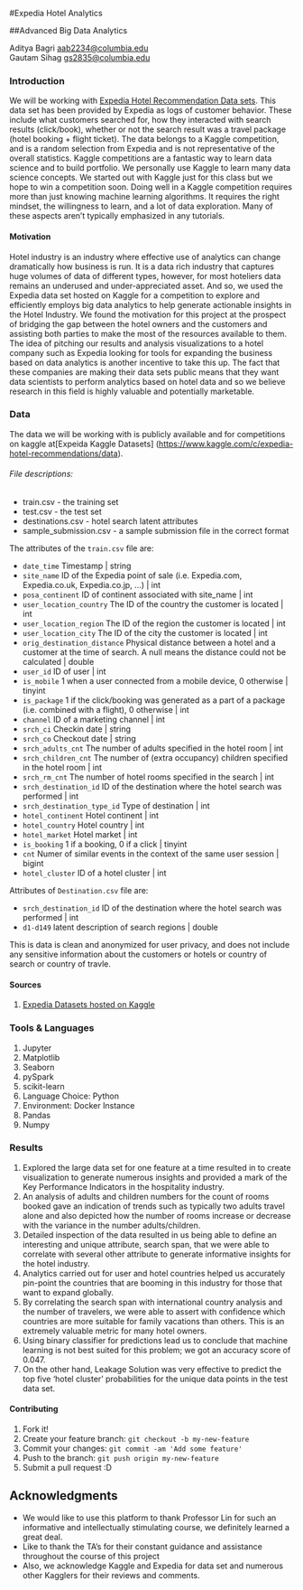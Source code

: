 #Expedia Hotel Analytics

##Advanced Big Data Analytics

Aditya Bagri         aab2234@columbia.edu                                            
Gautam Sihag         gs2835@columbia.edu   

### Introduction

We will be working with [Expedia Hotel Recommendation Data sets](https://www.kaggle.com/c/expedia-hotel-recommendations/data). This data set has been provided by Expedia as logs of customer behavior. These include what customers searched for, how they interacted with search results (click/book), whether or not the search result was a travel package (hotel booking + flight ticket).
The data belongs to a Kaggle competition, and is a random selection from Expedia and is not representative of the overall statistics.
Kaggle competitions are a fantastic way to learn data science and to build portfolio. We personally use Kaggle to learn many data science concepts. We started out with Kaggle just for this class but we hope to win a competition soon.
Doing well in a Kaggle competition requires more than just knowing machine learning algorithms. It requires the right mindset, the willingness to learn, and a lot of data exploration. Many of these aspects aren’t typically emphasized in any tutorials.

#### Motivation
Hotel industry is an industry where effective use of analytics can change dramatically how business is run. It is a data rich industry that captures huge volumes of data of different types, however, for most hoteliers data remains an underused and under-appreciated asset. And so, we used the Expedia data set hosted on Kaggle for a competition to explore and efficiently employs big data analytics to help generate actionable insights in the Hotel Industry. We found the motivation for this project at the prospect of bridging the gap between the hotel owners and the customers and assisting both parties to make the most of the resources available to them. The idea of pitching our results and analysis visualizations to a hotel company such as Expedia looking for tools for expanding the business based on data analytics is another incentive to take this up. The fact that these companies are making their data sets public means that they want data scientists to perform analytics based on hotel data and so we believe research in this field is highly valuable and potentially marketable.


### Data
The data we will be working with is publicly available and for competitions on kaggle at[Expeida Kaggle Datasets] (https://www.kaggle.com/c/expedia-hotel-recommendations/data).  



###### File descriptions:

- train.csv - the training set
- test.csv - the test set
- destinations.csv - hotel search latent attributes
- sample_submission.csv - a sample submission file in the correct format


The attributes of the `train.csv` file are:

- `date_time`	Timestamp	| string
- `site_name`	ID of the Expedia point of sale (i.e. Expedia.com, Expedia.co.uk, Expedia.co.jp, ...)	| int
- `posa_continent`	ID of continent associated with site_name	| int
- `user_location_country`	The ID of the country the customer is located	| int
- `user_location_region`	The ID of the region the customer is located	| int
- `user_location_city`	The ID of the city the customer is located	| int
- `orig_destination_distance`	Physical distance between a hotel and a customer at the time of search. A null means the distance could not be calculated	| double
- `user_id`	ID of user	| int
- `is_mobile`	1 when a user connected from a mobile device, 0 otherwise	| tinyint
- `is_package`	1 if the click/booking was generated as a part of a package (i.e. combined with a flight), 0 otherwise	| int
- `channel`	ID of a marketing channel	| int
- `srch_ci`	Checkin date	| string
- `srch_co`	Checkout date	| string
- `srch_adults_cnt`	The number of adults specified in the hotel room	| int
- `srch_children_cnt`	The number of (extra occupancy) children specified in the hotel room	| int
- `srch_rm_cnt`	The number of hotel rooms specified in the search	| int
- `srch_destination_id`	ID of the destination where the hotel search was performed	| int
- `srch_destination_type_id`	Type of destination	| int
- `hotel_continent`	Hotel continent	| int
- `hotel_country`	Hotel country	| int
- `hotel_market`	Hotel market	| int
- `is_booking`	1 if a booking, 0 if a click	| tinyint
- `cnt`	Numer of similar events in the context of the same user session	| bigint
- `hotel_cluster`	ID of a hotel cluster	| int

Attributes of `Destination.csv` file are:
- `srch_destination_id`	ID of the destination where the hotel search was performed	| int
- `d1-d149`	latent description of search regions	| double

This is data is clean and anonymized for user privacy, and does not include any sensitive information about the customers or hotels or country of search or country of travle.


#### Sources
1. [Expedia Datasets hosted on Kaggle](https://www.kaggle.com/c/expedia-hotel-recommendations/data)


### Tools & Languages

1. Jupyter
2. Matplotlib
3. Seaborn
4. pySpark
5. scikit-learn
6. Language Choice: Python
7. Environment: Docker Instance
8. Pandas
9. Numpy
 
### Results

1. Explored the large data set for one feature at a time resulted in to create visualization to generate numerous insights and provided a mark of the Key Performance Indicators in the hospitality industry.
2. An analysis of adults and children numbers for the count of rooms booked gave an indication of trends such as typically two adults travel alone and also depicted how the number of rooms increase or decrease with the variance in the number adults/children.
3. Detailed inspection of the data resulted in us being able to define an interesting and unique attribute, search span, that we were able to correlate with several other attribute to generate informative insights for the hotel industry.
4. Analytics carried out for user and hotel countries helped us accurately pin-point the countries that are booming in this industry for those that want to expand globally.
5. By correlating the search span with international country analysis and the number of travelers, we were able to assert with confidence which countries are more suitable for family vacations than others. This is an extremely valuable metric for many hotel owners. 
6. Using binary classifier for predictions lead us to conclude that machine learning is not best suited for this problem; we got an accuracy score of 0.047. 
7. On the other hand, Leakage Solution was very effective to predict the top five ‘hotel cluster’ probabilities for the unique data points in the test data set.



#### Contributing
1. Fork it!
2. Create your feature branch: `git checkout -b my-new-feature`
3. Commit your changes: `git commit -am 'Add some feature'`
4. Push to the branch: `git push origin my-new-feature`
5. Submit a pull request :D 

## Acknowledgments

* We would like to use this platform to thank Professor Lin for such an informative and intellectually stimulating course, we definitely learned a great deal.
* Like to thank the TA’s for their constant guidance and assistance throughout the course of this project
* Also, we acknowledge Kaggle and Expedia for data set and numerous other Kagglers for their reviews and comments. 

